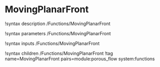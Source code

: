 # MovingPlanarFront

!syntax description /Functions/MovingPlanarFront

!syntax parameters /Functions/MovingPlanarFront

!syntax inputs /Functions/MovingPlanarFront

!syntax children /Functions/MovingPlanarFront
!tag name=MovingPlanarFront pairs=module:porous_flow system:functions
